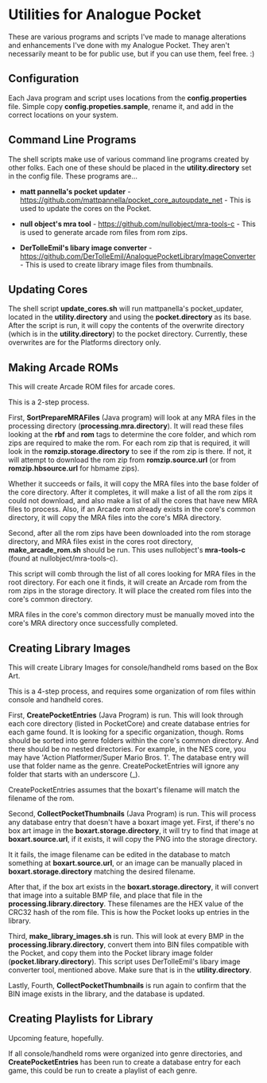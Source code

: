 # Utilities for Analogue Pocket

These are various programs and scripts I've made to manage alterations and enhancements I've done with my Analogue Pocket. They aren't necessarily meant to be for public use, but if you can use them, feel free. :)

## Configuration

Each Java program and script uses locations from the **config.properties** file. Simple copy **config.propeties.sample**, rename it, and add in the correct locations on your system.

## Command Line Programs

The shell scripts make use of various command line programs created by other folks. Each one of these should be placed in the **utility.directory** set in the config file. These programs are...

- **matt pannella's pocket updater** - https://github.com/mattpannella/pocket_core_autoupdate_net - This is used to update the cores on the Pocket.


- **null object's mra tool** - https://github.com/nullobject/mra-tools-c - This is used to generate arcade rom files from rom zips.


- **DerTolleEmil's libary image converter** - https://github.com/DerTolleEmil/AnaloguePocketLibraryImageConverter - This is used to create library image files from thumbnails.

## Updating Cores

The shell script **update_cores.sh** will run mattpanella's pocket_updater, located in the **utility.directory** and using the **pocket.directory** as its base. After the script is run, it will copy the contents of the overwrite directory (which is in the **utility.directory**) to the pocket directory.  Currently, these overwrites are for the Platforms directory only.

## Making Arcade ROMs

This will create Arcade ROM files for arcade cores.

This is a 2-step process.

First, **SortPrepareMRAFiles** (Java program) will look at any MRA files in the processing directory (**processing.mra.directory**). It will read these files looking at the **rbf** and **rom** tags to determine the core folder, and which rom zips are required to make the rom. For each rom zip that is required, it will look in the **romzip.storage.directory** to see if the rom zip is there.  If not, it will attempt to download the rom zip from **romzip.source.url** (or from **romzip.hbsource.url** for hbmame zips). 

Whether it succeeds or fails, it will copy the MRA files into the base folder of the core directory. After it completes, it will make a list of all the rom zips it could not download, and also make a list of all the cores that have new MRA files to process. Also, if an Arcade rom already exists in the core's common directory, it will copy the MRA files into the core's MRA directory.

Second, after all the rom zips have been downloaded into the rom storage directory, and MRA files exist in the cores root directory, **make_arcade_rom.sh** should be run. This uses nullobject's **mra-tools-c** (found at nullobject/mra-tools-c).



This script will comb through the list of all cores looking for MRA files in the root directory. For each one it finds, it will create an Arcade rom from the rom zips in the storage directory. It will place the created rom files into the core's common directory.

MRA files in the core's common directory must be manually moved into the core's MRA directory once successfully completed.


## Creating Library Images

This will create Library Images for console/handheld roms based on the Box Art.

This is a 4-step process, and requires some organization of rom files within console and handheld cores.

First, **CreatePocketEntries** (Java Program) is run. This will look through each core directory (listed in PocketCore) and create database entries for each game found. It is looking for a specific organization, though. Roms should be sorted into genre folders within the core's common directory. And there should be no nested directories.  For example, in the NES core, you may have 'Action Platformer/Super Mario Bros. 1'. The database entry will use that folder name as the genre. CreatePocketEntries will ignore any folder that starts with an underscore (_).

CreatePocketEntries assumes that the boxart's filename will match the filename of the rom.

Second, **CollectPocketThumbnails** (Java Program) is run. This will process any database entry that doesn't have a boxart image yet. First, if there's no box art image in the **boxart.storage.directory**, it will try to find that image at **boxart.source.url**, if it exists, it will copy the PNG into the storage directory.

It it fails, the image filename can be edited in the database to match something at **boxart.source.url**, or an image can be manually placed in **boxart.storage.directory** matching the desired filename.

After that, if the box art exists in the **boxart.storage.directory**, it will convert that image into a suitable BMP file, and place that file in the **processing.library.directory**. These filenames are the HEX value of the CRC32 hash of the rom file. This is how the Pocket looks up entries in the library.

Third, **make_library_images.sh** is run. This will look at every BMP in the **processing.library.directory**, convert them into BIN files compatible with the Pocket, and copy them into the Pocket library image folder (**pocket.library.directory**). This script uses DerTolleEmil's libary image converter tool, mentioned above. Make sure that is in the **utility.directory**.

Lastly, Fourth, **CollectPocketThumbnails** is run again to confirm that the BIN image exists in the library, and the database is updated.


## Creating Playlists for Library

Upcoming feature, hopefully.

If all console/handheld roms were organized into genre directories, and **CreatePocketEntries** has been run to create a database entry for each game, this could be run to create a playlist of each genre.

